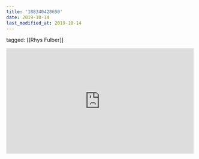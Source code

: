 ```yaml
---
title: '188340428650'
date: 2019-10-14
last_modified_at: 2019-10-14
---
```

tagged: [[Rhys Fulber]]
<iframe allow="accelerometer; autoplay; clipboard-write; encrypted-media; gyroscope; picture-in-picture" allowfullscreen="" frameborder="0" height="281" id="youtube_iframe" src="https://www.youtube.com/embed/pQ6h2YHolUM?feature=oembed&amp;enablejsapi=1&amp;origin=https://safe.txmblr.com&amp;wmode=opaque" width="500"></iframe>